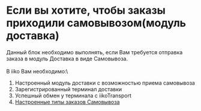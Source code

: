 # Если вы хотите, чтобы заказы приходили самовывозом(модуль доставка)

Данный блок необходимо выполнять, если Вам требуется отправка заказа в модуль Доставка в виде Самовывоза.\
\
В iiko Вам необходимо:\


1. Настроенный модуль доставки с возможностью приема самовывоза
2. Зарегистрированный терминал доставки
3. Успешный обмен у терминала с iikoTransport
4. [Настроенные типы заказов Самовывоза](https://app.gitbook.com/o/eIw02JG0OGto3PW12dVB/s/SzAdygDFG92qN4cRtvV5/~/changes/19/kak-nastroit/podgotovte-iiko-k-integracii-s-kioskom/esli-vy-khotite-chtoby-zakazy-prikhodili-samovyvozom-modul-dostavka/sozdanie-tipov-zakaza-samovyvoza)

